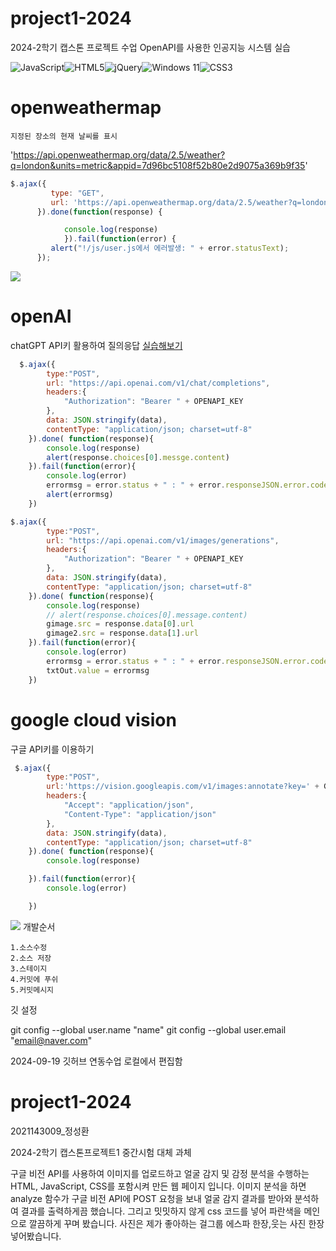 
 # project1-2024
 2024-2학기 캡스톤 프로젝트 수업
 OpenAPI를 사용한 인공지능 시스템 실습

![JavaScript](https://img.shields.io/badge/javascript-%23323330.svg?style=for-the-badge&logo=javascript&logoColor=%23F7DF1E)![HTML5](https://img.shields.io/badge/html5-%23E34F26.svg?style=for-the-badge&logo=html5&logoColor=white)![jQuery](https://img.shields.io/badge/jquery-%230769AD.svg?style=for-the-badge&logo=jquery&logoColor=white)![Windows 11](https://img.shields.io/badge/Windows%2011-%230079d5.svg?style=for-the-badge&logo=Windows%2011&logoColor=white)![CSS3](https://img.shields.io/badge/css3-%231572B6.svg?style=for-the-badge&logo=css3&logoColor=white)








 # openweathermap

    지정된 장소의 현재 날씨를 표시
'https://api.openweathermap.org/data/2.5/weather?q=london&units=metric&appid=7d96bc5108f52b80e2d9075a369b9f35'

```javascript
$.ajax({
         type: "GET",
         url: 'https://api.openweathermap.org/data/2.5/weather?q=london&units=metric&appid=7d96bc5108f52b80e2d9075a369b9f35',
      }).done(function(response) {

            console.log(response)
            }).fail(function(error) {
         alert("!/js/user.js에서 에러발생: " + error.statusText);
      });
```
   <a href='https://ifh.cc/v-pPh9SM' target='_blank'><img src='https://ifh.cc/g/pPh9SM.png' border='0'></a>
 # openAI
chatGPT API키 활용하여 질의응답
[실습해보기]("https::platform.openai.com/docs/overview)<br>
```javascript
  $.ajax({
        type:"POST",
        url: "https://api.openai.com/v1/chat/completions",
        headers:{
            "Authorization": "Bearer " + OPENAPI_KEY
        },
        data: JSON.stringify(data),
        contentType: "application/json; charset=utf-8"
    }).done( function(response){
        console.log(response)
        alert(response.choices[0].messge.content)
    }).fail(function(error){
        console.log(error)
        errormsg = error.status + " : " + error.responseJSON.error.code + " - " + error.responseJSON.error.code.messages
        alert(errormsg)
    })
```
```javascript
$.ajax({
        type:"POST",
        url: "https://api.openai.com/v1/images/generations",
        headers:{
            "Authorization": "Bearer " + OPENAPI_KEY
        },
        data: JSON.stringify(data),
        contentType: "application/json; charset=utf-8"
    }).done( function(response){
        console.log(response)
        // alert(response.choices[0].message.content)
        gimage.src = response.data[0].url
        gimage2.src = response.data[1].url
    }).fail(function(error){
        console.log(error)
        errormsg = error.status + " : " + error.responseJSON.error.code + " - " + error.responseJSON.error.message
        txtOut.value = errormsg
    })
```
 # google cloud vision
구글 API키를 이용하기

```javascript
 $.ajax({
        type:"POST",
        url:'https://vision.googleapis.com/v1/images:annotate?key=' + GOOGLE_API_KEY,
        headers:{
            "Accept": "application/json",
            "Content-Type": "application/json"
        },
        data: JSON.stringify(data),
        contentType: "application/json; charset=utf-8"
    }).done( function(response){    
        console.log(response)

    }).fail(function(error){
        console.log(error)

    })
```
<a href='https://ifh.cc/v-ybys4P' target='_blank'><img src='https://ifh.cc/g/ybys4P.jpg' border='0'></a>
 개발순서

    1.소스수정
    2.소스 저장
    3.스테이지
    4.커밋에 푸쉬
    5.커밋메시지

깃 설정

git config --global user.name "name" git config --global user.email "email@naver.com"

2024-09-19 깃허브 연동수업 로컬에서 편집함


# project1-2024
2021143009_정성환

2024-2학기 캡스톤프로젝트1 중간시험 대체 과체

구글 비전 API를 사용하여 이미지를 업로드하고 얼굴 감지 및 감정 분석을 수행하는 HTML, JavaScript, CSS를 포함시켜 만든 웹 페이지 입니다.
이미지 분석을 하면 analyze 함수가 구글 비전 API에 POST 요청을 보내 얼굴 감지 결과를 받아와 분석하여 결과를 출력하게끔 했습니다.
그리고 밋밋하지 않게 css 코드를 넣어 파란색을 메인으로 깔끔하게 꾸며 봤습니다.
사진은 제가 좋아하는 걸그룹 에스파 한장,웃는 사진 한장 넣어봤습니다.
